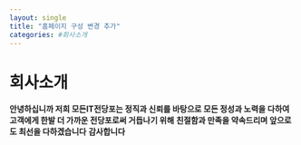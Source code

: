 ```yaml
---
layout: single
title: "홈페이지 구성 변경 추가"
categories: #회사소개
---
```


# 회사소개

<b>안녕하십니까 저희 모든IT전당포는 정직과 신뢰를 바탕으로 </b>
<b>모든 정성과 노력을 다하여 고객에게 한발 더 가까운 전당포로써 거듭나기 위해</b>
<b>친절함과 만족을 약속드리며 앞으로도 최선을 다하겠습니다</b>
<b>감사합니다</b>